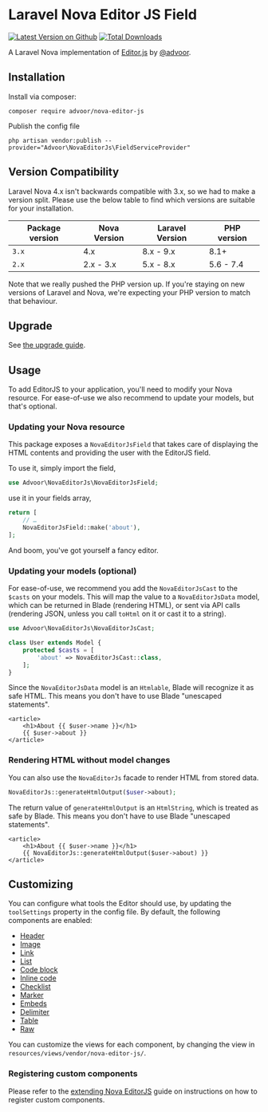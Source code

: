 # Laravel Nova Editor JS Field

[![Latest Version on Github](https://img.shields.io/github/release/advoor/nova-editor-js.svg?style=flat-square)](https://packagist.org/packages/advoor/nova-editor-js)
[![Total Downloads](https://img.shields.io/packagist/dt/advoor/nova-editor-js.svg?style=flat-square)](https://packagist.org/packages/advoor/nova-editor-js)

A Laravel Nova implementation of [Editor.js](https://github.com/codex-team/editor.js) by [@advoor](https://github.com/advoor).

## Installation

Install via composer:

```
composer require advoor/nova-editor-js
```

Publish the config file
```
php artisan vendor:publish --provider="Advoor\NovaEditorJs\FieldServiceProvider"
```

## Version Compatibility

Laravel Nova 4.x isn't backwards compatible with 3.x, so we had to make a version split.
Please use the below table to find which versions are suitable for your installation.

| Package version | Nova Version | Laravel Version | PHP version |
|-----------------|--------------|-----------------|-------------|
| `3.x`           | 4.x          | 8.x - 9.x       | 8.1+        |
| `2.x`           | 2.x - 3.x    | 5.x - 8.x       | 5.6 - 7.4   |

Note that we really pushed the PHP version up. If you're staying on
new versions of Laravel and Nova, we're expecting your PHP version to match that behaviour.

## Upgrade

See [the upgrade guide](./UPGRADING.md).

## Usage

To add EditorJS to your application, you'll need to modify your Nova resource.
For ease-of-use we also recommend to update your models, but that's optional.

### Updating your Nova resource

This package exposes a `NovaEditorJsField` that takes care of displaying the HTML contents
and providing the user with the EditorJS field.

To use it, simply import the field,

```php
use Advoor\NovaEditorJs\NovaEditorJsField;
```

use it in your fields array,

```php
return [
    // …
    NovaEditorJsField::make('about'),
];
```

And boom, you've got yourself a fancy editor.

### Updating your models (optional)

For ease-of-use, we recommend you add the `NovaEditorJsCast` to the `$casts` on your models.
This will map the value to a `NovaEditorJsData` model, which can be returned in Blade (rendering HTML), or sent
via API calls (rendering JSON, unless you call `toHtml` on it or cast it to a string).

```php
use Advoor\NovaEditorJs\NovaEditorJsCast;

class User extends Model {
    protected $casts = [
        'about' => NovaEditorJsCast::class,
    ];
}
```

Since the `NovaEditorJsData` model is an `Htmlable`, Blade will recognize it as
safe HTML. This means you don't have to use Blade "unescaped statements".

```blade
<article>
    <h1>About {{ $user->name }}</h1>
    {{ $user->about }}
</article>
```

### Rendering HTML without model changes

You can also use the `NovaEditorJs` facade to render HTML from stored data.

```php
NovaEditorJs::generateHtmlOutput($user->about);
```

The return value of `generateHtmlOutput` is an `HtmlString`, which is treated as
safe by Blade. This means you don't have to use Blade "unescaped statements".

```blade
<article>
    <h1>About {{ $user->name }}</h1>
    {{ NovaEditorJs::generateHtmlOutput($user->about) }}
</article>
```

## Customizing

You can configure what tools the Editor should use, by updating the `toolSettings` property in the config file.
By default, the following components are enabled:

* [Header](https://github.com/editor-js/header)
* [Image](https://github.com/editor-js/image)
* [Link](https://github.com/editor-js/link)
* [List](https://github.com/editor-js/list)
* [Code block](https://github.com/editor-js/code)
* [Inline code](https://github.com/editor-js/inline-code)
* [Checklist](https://github.com/editor-js/checklist)
* [Marker](https://github.com/editor-js/marker)
* [Embeds](https://github.com/editor-js/embed)
* [Delimiter](https://github.com/editor-js/delimiter)
* [Table](https://github.com/editor-js/table)
* [Raw](https://github.com/editor-js/raw)

You can customize the views for each component, by changing the view in `resources/views/vendor/nova-editor-js/`.

### Registering custom components

Please refer to the [extending Nova EditorJS](./EXTENDING.md) guide on instructions on how to register custom components.
